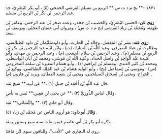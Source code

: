 ١٨٧١ -** بخ م د ت س:** الربيع بن مسلم القرشي الجمحي (٤) ، أبو بكر البَصْرِيّ، جد عبد الرحمن بْن بَكْر بْن الربيع بْن مسلم.

**رَوَى عَن:** الحسن البَصْرِيّ، والخصيب بْن جحدر، وعمه صخر بْن عبد الرحمن، وعامر بْن طهفة، ومُحَمَّد بْن زياد القرشي (بخ م د ت س) ، ومروان أبي عثمان العجلي، ويوسف بْن سعد.

**رَوَى عَنه:** بشر بْن المفضل، وخالد بْن الحارث، وأبو داودسُلَيْمان بْن داود الطيالسي، وطالوت بْن عباد الصيرفي، وعبد اللَّه بْن المبارك (ت) ، وابْن ابْنه عبد الرحمن بْن بكر بْن الربيع بْن مسلم (م) ، وعبد الرحمن بْن سلام الجمحي (م) ، وعبد الرحمن بن مهدي، وأَبُو عُبَيدة عَبْد الْوَاحِدِ بْن واصل الحداد، وعُبَيد اللَّه بْن مُوسَى، ومحمد بْن أبان الواسطي، ومحمد بْن كثير العبدي، ومسلم بْن إبراهيم (د) ، وأبو هشام المغيرة بْن سلمة المخزومي (س) ، وموسى بْن إسماعيل (بخ) ، وأبو الوليد هشام بْن عَبد المَلِك الطيالسي، ووكيع بْن الجراح، ويحيى بْن إسحاق السيلحيني، ويحيى بْن سَعِيد القطان، ويزيد بْن هارون (م) .

قال عَبد اللَّهِ بْن أَحْمَد بْن حنبل (١) ،** عَن أبيه:** شيخ ثقة.

وَقَال عَباس الدُّورِيُّ (٢) ،** عن يحيى بْن مَعِين:** ليس به بأس.

وَقَال أبو حاتم (٣) ،** والنَّسَائي:** ثقة.

**وَقَال أبو داود:** هو أروى الناس عن مُحَمَّد بْن زياد (٤) .

ذكره أبو بكر بْن أَبي عاصم فيمن مات سنة سبع وستين ومئة.

روى له البخاري في "الأدب"، والباقون سوى ابْن مَاجَهْ.